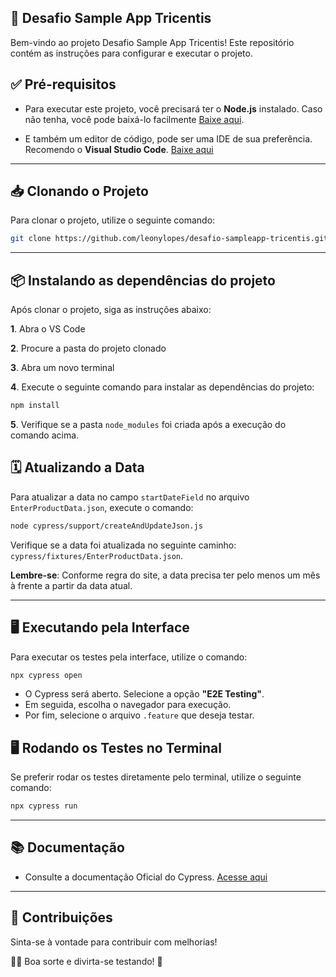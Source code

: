## 🚀 Desafio Sample App Tricentis

Bem-vindo ao projeto Desafio Sample App Tricentis! Este repositório contém as instruções para configurar e executar o projeto. 

## ✅ Pré-requisitos

- Para executar este projeto, você precisará ter o **Node.js** instalado. Caso não tenha, você pode baixá-lo facilmente [Baixe aqui](https://nodejs.org/en/).

- E também um editor de código, pode ser uma IDE de sua preferência. Recomendo o **Visual Studio Code**. [Baixe aqui](https://code.visualstudio.com)

---

## 📥 Clonando o Projeto

Para clonar o projeto, utilize o seguinte comando:

```bash
git clone https://github.com/leonylopes/desafio-sampleapp-tricentis.git
```

---

## 📦 Instalando as dependências do projeto

Após clonar o projeto, siga as instruções abaixo:

**1**. Abra o VS Code

**2**. Procure a pasta do projeto clonado

**3**. Abra um novo terminal

**4**. Execute o seguinte comando para instalar as dependências do projeto:

```bash
npm install
```

**5**. Verifique se a pasta `node_modules` foi criada após a execução do comando acima.

## 🗓️ Atualizando a Data

Para atualizar a data no campo `startDateField` no arquivo `EnterProductData.json`, execute o comando:

```bash
node cypress/support/createAndUpdateJson.js
```

Verifique se a data foi atualizada no seguinte caminho: `cypress/fixtures/EnterProductData.json`. 

**Lembre-se**: Conforme regra do site, a data precisa ter pelo menos um mês à frente a partir da data atual.

---

## 🖥️ Executando pela Interface

Para executar os testes pela interface, utilize o comando:

```bash
npx cypress open
```

- O Cypress será aberto. Selecione a opção **"E2E Testing"**.
- Em seguida, escolha o navegador para execução.
- Por fim, selecione o arquivo `.feature` que deseja testar.

## 🖥️ Rodando os Testes no Terminal

Se preferir rodar os testes diretamente pelo terminal, utilize o seguinte comando:

```bash
npx cypress run
```

---

## 📚 Documentação

- Consulte a documentação Oficial do Cypress. [Acesse aqui](https://docs.cypress.io/app/get-started/why-cypress)

---

## 🎉 Contribuições

Sinta-se à vontade para contribuir com melhorias! 

👨‍💻 Boa sorte e divirta-se testando! 🎉